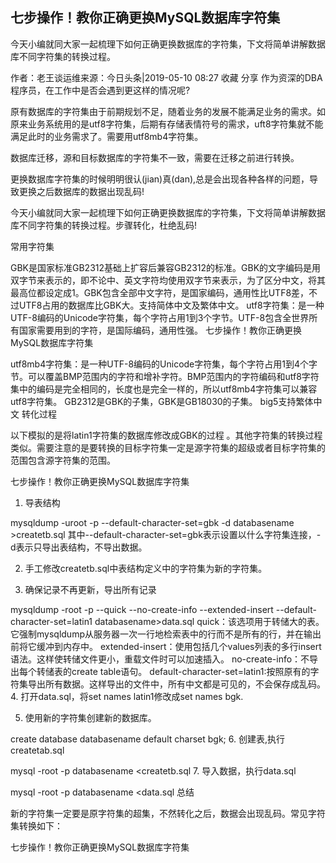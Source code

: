 ## 七步操作！教你正确更换MySQL数据库字符集
今天小编就同大家一起梳理下如何正确更换数据库的字符集，下文将简单讲解数据库不同字符集的转换过程。

作者：老王谈运维来源：今日头条|2019-05-10 08:27 收藏  分享
作为资深的DBA程序员，在工作中是否会遇到更这样的情况呢?

原有数据库的字符集由于前期规划不足，随着业务的发展不能满足业务的需求。如原来业务系统用的是utf8字符集，后期有存储表情符号的需求，uft8字符集就不能满足此时的业务需求了。需要用utf8mb4字符集。

数据库迁移，源和目标数据库的字符集不一致，需要在迁移之前进行转换。

更换数据库字符集的时候明明很认(jian)真(dan),总是会出现各种各样的问题，导致更换之后数据库的数据出现乱码!



今天小编就同大家一起梳理下如何正确更换数据库的字符集，下文将简单讲解数据库不同字符集的转换过程。步骤转化，杜绝乱码!

常用字符集

GBK是国家标准GB2312基础上扩容后兼容GB2312的标准。GBK的文字编码是用双字节来表示的，即不论中、英文字符均使用双字节来表示，为了区分中文，将其最高位都设定成1。GBK包含全部中文字符，是国家编码，通用性比UTF8差，不过UTF8占用的数据库比GBK大。支持简体中文及繁体中文。
utf8字符集：是一种UTF-8编码的Unicode字符集，每个字符占用1到3个字节。UTF-8包含全世界所有国家需要用到的字符，是国际编码，通用性强。
七步操作！教你正确更换MySQL数据库字符集

utf8mb4字符集：是一种UTF-8编码的Unicode字符集，每个字符占用1到4个字节。可以覆盖BMP范围内的字符和增补字符。BMP范围内的字符编码和utf8字符集中的编码是完全相同的，长度也是完全一样的，所以utf8mb4字符集可以兼容utf8字符集。
GB2312是GBK的子集，GBK是GB18030的子集。
big5支持繁体中文
转化过程

以下模拟的是将latin1字符集的数据库修改成GBK的过程 。其他字符集的转换过程类似。需要注意的是要转换的目标字符集一定是源字符集的超级或者目标字符集的范围包含源字符集的范围。

七步操作！教你正确更换MySQL数据库字符集

1. 导表结构

mysqldump -uroot -p --default-character-set=gbk -d databasename >createtb.sql 
其中--default-character-set=gbk表示设置以什么字符集连接，-d表示只导出表结构，不导出数据。

2. 手工修改createtb.sql中表结构定义中的字符集为新的字符集。

3. 确保记录不再更新，导出所有记录

mysqldump -root -p --quick --no-create-info --extended-insert --default-character-set=latin1 databasename>data.sql 
quick：该选项用于转储大的表。它强制mysqldump从服务器一次一行地检索表中的行而不是所有的行，并在输出前将它缓冲到内存中。
extended-insert：使用包括几个values列表的多行insert语法。这样使转储文件更小，重载文件时可以加速插入。
no-create-info：不导出每个转储表的create table语句。
default-character-set=latin1:按照原有的字符集导出所有数据。这样导出的文件中，所有中文都是可见的，不会保存成乱码。
4. 打开data.sql，将set names latin1修改成set names bgk.

5. 使用新的字符集创建新的数据库。

create database databasename default charset bgk; 
6. 创建表,执行createtab.sql

mysql -root -p databasename <createtb.sql 
7. 导入数据，执行data.sql

mysql -root -p databasename <data.sql 
总结

新的字符集一定要是原字符集的超集，不然转化之后，数据会出现乱码。常见字符集转换如下：

七步操作！教你正确更换MySQL数据库字符集
